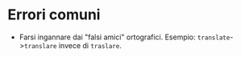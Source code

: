 # Errori comuni

 - Farsi ingannare dai "falsi amici" ortografici. Esempio: `translate`->`translare` invece di `traslare`.
